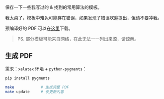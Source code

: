 保存一下一些我写过的 & 找到的常用算法的模板。

我太菜了，模板中难免可能存在错误，如果发现了错误欢迎提出，但请不要冲我。

预编译好的 PDF 可以在[这里](https://cdn.jsdelivr.net/gh/kirainmoe/acm-algorithm-template/template.pdf)下载。

> PS. 部分模板可能来自网络，在此无法一一列出来源，请谅解。

## 生成 PDF

需求：`xelatex` 环境 + `python-pygments`：

```bash
pip install pygments

make            # 生成完整 PDF
make update     # 仅更新内容
```
